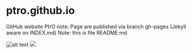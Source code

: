 # ptro.github.io
GitHub website PtrO
note: Page are published via branch gh-pages (Jekyll aware on INDEX.md)
Note: this is file README.md

![alt text](https://github.com/ptrooms/ptrooms.github.io/blob/gh-pages/assets/images/ptro_680x478.jpg?raw=true)
<img src="https://github.com/ptrooms/ptrooms.github.io/blob/gh-pages/assets/images/hcclogo.png">
